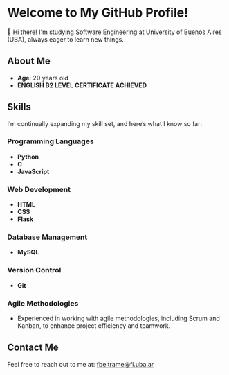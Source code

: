 # Welcome to My GitHub Profile!

👋 Hi there! I'm studying Software Engineering at University of Buenos Aires (UBA), always eager to learn new things.

## About Me
- **Age**: 20 years old
- **ENGLISH B2 LEVEL CERTIFICATE ACHIEVED**

## Skills
I’m continually expanding my skill set, and here’s what I know so far:

### Programming Languages
- **Python**  
- **C**
- **JavaScript**

### Web Development
- **HTML**
- **CSS**
- **Flask**

### Database Management
- **MySQL**

### Version Control
- **Git**

### Agile Methodologies
- Experienced in working with agile methodologies, including Scrum and Kanban, to enhance project efficiency and teamwork.
  
## Contact Me
Feel free to reach out to me at: [fbeltrame@fi.uba.ar](mailto:fbeltrame@fi.uba.ar)
